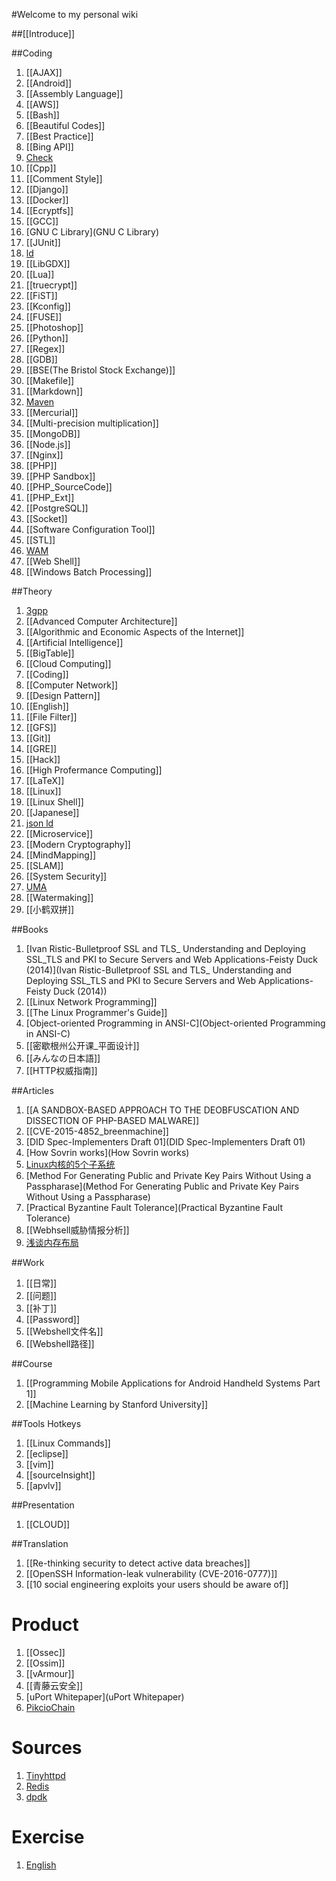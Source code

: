 #Welcome to my personal wiki

##[[Introduce]]

##Coding

1. [[AJAX]]
3. [[Android]]
4. [[Assembly Language]]
5. [[AWS]]
6. [[Bash]]
7. [[Beautiful Codes]]
8. [[Best Practice]]
9. [[Bing API]]
10. [Check](Check)
11. [[Cpp]]
12. [[Comment Style]]
13. [[Django]]
14. [[Docker]]
15. [[Ecryptfs]]
16. [[GCC]]
17. [GNU C Library](GNU C Library)
18. [[JUnit]]
19. [ld](ld)
20. [[LibGDX]]
21. [[Lua]]
22. [[truecrypt]]
23. [[FiST]]
24. [[Kconfig]]
25. [[FUSE]]
26. [[Photoshop]]
27. [[Python]]
28. [[Regex]]
29. [[GDB]]
30. [[BSE(The Bristol Stock Exchange)]]
31. [[Makefile]]
32. [[Markdown]]
33. [Maven](Maven)
35. [[Mercurial]]
36. [[Multi-precision multiplication]]
37. [[MongoDB]]
38. [[Node.js]]
39. [[Nginx]]
40. [[PHP]]
41. [[PHP Sandbox]]
42. [[PHP_SourceCode]]
43. [[PHP_Ext]]
44. [[PostgreSQL]]
45. [[Socket]]
46. [[Software Configuration Tool]]
47. [[STL]]
48. [WAM](WAM)
49. [[Web Shell]]
50. [[Windows Batch Processing]]

##Theory

1. [3gpp](3gpp)
1. [[Advanced Computer Architecture]]
1. [[Algorithmic and Economic Aspects of the Internet]]
1. [[Artificial Intelligence]]
1. [[BigTable]]
1. [[Cloud Computing]]
1. [[Coding]]
1. [[Computer Network]]
1. [[Design Pattern]]
1. [[English]]
1. [[File Filter]]
1. [[GFS]]
1. [[Git]]
1. [[GRE]]
1. [[Hack]]
1. [[High Profermance Computing]]
1. [[LaTeX]]
1. [[Linux]]
1. [[Linux Shell]]
1. [[Japanese]]
2. [json ld](json-ld)
3. [[Microservice]]
4. [[Modern Cryptography]]
5. [[MindMapping]]
1. [[SLAM]]
6. [[System Security]]
7. [UMA](UMA)
8. [[Watermaking]]
9. [[小鹤双拼]]

##Books

1. [Ivan Ristic-Bulletproof SSL and TLS_ Understanding and Deploying SSL_TLS and PKI to Secure Servers and Web Applications-Feisty Duck (2014)](Ivan Ristic-Bulletproof SSL and TLS_ Understanding and Deploying SSL_TLS and PKI to Secure Servers and Web Applications-Feisty Duck (2014))
1. [[Linux Network Programming]]
1. [[The Linux Programmer's Guide]]
2. [Object-oriented Programming in ANSI-C](Object-oriented Programming in ANSI-C)
3. [[密歇根州公开课_平面设计]]
4. [[みんなの日本語]]
5. [[HTTP权威指南]]

##Articles

1. [[A SANDBOX-BASED APPROACH TO THE DEOBFUSCATION AND DISSECTION OF PHP-BASED MALWARE]]
1. [[CVE-2015-4852_breenmachine]]
3. [DID Spec-Implementers Draft 01](DID Spec-Implementers Draft 01)
4. [How Sovrin works](How Sovrin works)
5. [Linux内核的5个子系统](Linux内核的5个子系统)
6. [Method For Generating Public and Private Key Pairs Without Using a Passpharase](Method For Generating Public and Private Key Pairs Without Using a Passpharase)
7. [Practical Byzantine Fault Tolerance](Practical Byzantine Fault Tolerance)
9. [[Webhsell威胁情报分析]]
11. [浅谈内存布局](浅谈内存布局)

##Work

1. [[日常]]
1. [[问题]]
1. [[补丁]]
1. [[Password]]
8. [[Webshell文件名]]
9. [[Webshell路径]]

##Course

1. [[Programming Mobile Applications for Android Handheld Systems Part 1]]
1. [[Machine Learning by Stanford University]]

##Tools Hotkeys

1. [[Linux Commands]]
1. [[eclipse]]
1. [[vim]]
1. [[sourceInsight]]
1. [[apvlv]]

##Presentation

1. [[CLOUD]]

##Translation

1. [[Re-thinking security to detect active data breaches]]
1. [[OpenSSH Information-leak vulnerability (CVE-2016-0777)]]
1. [[10 social engineering exploits your users should be aware of]]

# Product

1. [[Ossec]]
1. [[Ossim]]
1. [[vArmour]]
1. [[青藤云安全]]
10. [uPort Whitepaper](uPort Whitepaper)
8. [PikcioChain](PikcioChain)

# Sources

1. [Tinyhttpd](Tinyhttpd)
1. [Redis](Redis)
1. [dpdk](dpdk)

# Exercise

1. [English](English)
